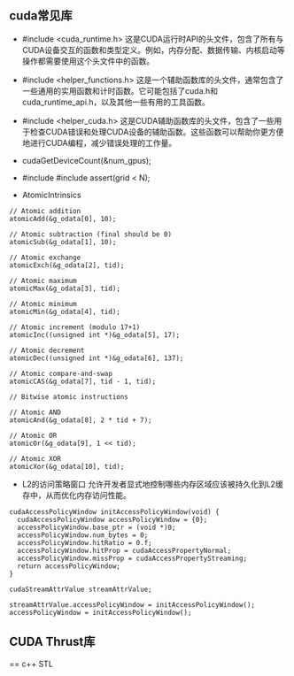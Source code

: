 

## cuda常见库


* #include <cuda_runtime.h>
这是CUDA运行时API的头文件，包含了所有与CUDA设备交互的函数和类型定义。例如，内存分配、数据传输、内核启动等操作都需要使用这个头文件中的函数。
* #include <helper_functions.h>
这是一个辅助函数库的头文件，通常包含了一些通用的实用函数和计时函数。它可能包括了cuda.h和cuda_runtime_api.h，以及其他一些有用的工具函数。
* #include <helper_cuda.h>
这是CUDA辅助函数库的头文件，包含了一些用于检查CUDA错误和处理CUDA设备的辅助函数。这些函数可以帮助你更方便地进行CUDA编程，减少错误处理的工作量。

* cudaGetDeviceCount(&num_gpus);

* #include <cassert>
#include <cassert>
assert(grid < N);

* AtomicIntrinsics
```
// Atomic addition
atomicAdd(&g_odata[0], 10);

// Atomic subtraction (final should be 0)
atomicSub(&g_odata[1], 10);

// Atomic exchange
atomicExch(&g_odata[2], tid);

// Atomic maximum
atomicMax(&g_odata[3], tid);

// Atomic minimum
atomicMin(&g_odata[4], tid);

// Atomic increment (modulo 17+1)
atomicInc((unsigned int *)&g_odata[5], 17);

// Atomic decrement
atomicDec((unsigned int *)&g_odata[6], 137);

// Atomic compare-and-swap
atomicCAS(&g_odata[7], tid - 1, tid);

// Bitwise atomic instructions

// Atomic AND
atomicAnd(&g_odata[8], 2 * tid + 7);

// Atomic OR
atomicOr(&g_odata[9], 1 << tid);

// Atomic XOR
atomicXor(&g_odata[10], tid);
```

* L2的访问策略窗口
允许开发者显式地控制哪些内存区域应该被持久化到L2缓存中，从而优化内存访问性能。
```
cudaAccessPolicyWindow initAccessPolicyWindow(void) {
  cudaAccessPolicyWindow accessPolicyWindow = {0};
  accessPolicyWindow.base_ptr = (void *)0;
  accessPolicyWindow.num_bytes = 0;
  accessPolicyWindow.hitRatio = 0.f;
  accessPolicyWindow.hitProp = cudaAccessPropertyNormal;
  accessPolicyWindow.missProp = cudaAccessPropertyStreaming;
  return accessPolicyWindow;
}

cudaStreamAttrValue streamAttrValue;

streamAttrValue.accessPolicyWindow = initAccessPolicyWindow();
accessPolicyWindow = initAccessPolicyWindow();
```





## CUDA Thrust库
== c++ STL




